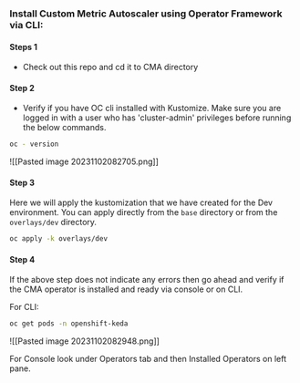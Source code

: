 ### Install Custom Metric Autoscaler using Operator Framework via CLI:

#### Steps 1
- Check out this repo and cd it to CMA directory

#### Step 2
- Verify if you have OC cli installed with Kustomize. Make sure you are logged in with a user who has 'cluster-admin' privileges before running the below commands.

```bash 
oc - version
```
![[Pasted image 20231102082705.png]]
#### Step 3
Here we will apply the kustomization that we have created for the Dev environment. You can apply directly from the `base` directory or from the `overlays/dev` directory.

```bash 
oc apply -k overlays/dev
```
#### Step 4
If the above step does not indicate any errors then go ahead and verify if the CMA operator is installed and ready via console or on CLI.

For CLI:
```bash
oc get pods -n openshift-keda
```
![[Pasted image 20231102082948.png]]

For Console look under Operators tab and then Installed Operators on left pane. 
